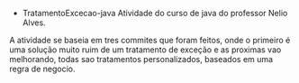 * TratamentoExcecao-java
Atividade do curso de java do professor Nelio Alves.

A atividade se baseia em tres commites que foram feitos, onde o primeiro é uma solução muito ruim de um tratamento
de exceção e as proximas vao melhorando, todas sao tratamentos personalizados, baseados em uma regra de negocio. 
